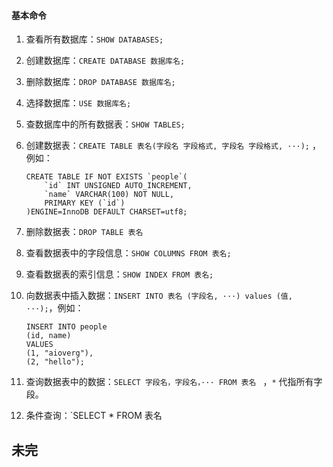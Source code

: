 #### 基本命令

1. 查看所有数据库：`SHOW DATABASES;`

2. 创建数据库：`CREATE DATABASE 数据库名;`

3. 删除数据库：`DROP DATABASE 数据库名;`

4. 选择数据库：`USE 数据库名;`

5. 查数据库中的所有数据表：`SHOW TABLES;`

6. 创建数据表：`CREATE TABLE 表名(字段名 字段格式, 字段名 字段格式, ···);` ，例如：

   ```mysql
   CREATE TABLE IF NOT EXISTS `people`(
       `id` INT UNSIGNED AUTO_INCREMENT,
       `name` VARCHAR(100) NOT NULL,
       PRIMARY KEY (`id`)
   )ENGINE=InnoDB DEFAULT CHARSET=utf8;
   ```

7. 删除数据表：`DROP TABLE 表名`

8. 查看数据表中的字段信息：`SHOW COLUMNS FROM 表名;`

9. 查看数据表的索引信息：`SHOW INDEX FROM 表名;`

10. 向数据表中插入数据：`INSERT INTO 表名 (字段名, ···) values (值, ···);`，例如：

    ```mysql
    INSERT INTO people 
    (id, name)
    VALUES
    (1, "aioverg"),
    (2, "hello");
    ```

11. 查询数据表中的数据：`SELECT 字段名，字段名，··· FROM 表名 ` ，`*` 代指所有字段。

12. 条件查询：`SELECT * FROM 表名

## 未完



